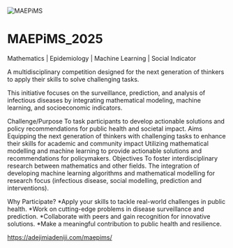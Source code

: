 ![MAEPiMS](https://github.com/user-attachments/assets/6de98252-e578-477d-8611-f1cdd3e38ae9)
# MAEPiMS_2025

Mathematics | Epidemiology | Machine Learning | Social Indicator

A multidisciplinary competition designed for the next generation of thinkers to apply their skills to solve challenging tasks. 

This initiative focuses on the surveillance, prediction, and analysis of infectious diseases by integrating mathematical modeling, machine learning, and socioeconomic indicators.

Challenge/Purpose
To task participants to develop actionable solutions and policy recommendations for public health and societal impact.
Aims
Equipping the next generation of thinkers with challenging tasks to enhance their skills for academic and community impact Utilizing mathematical modelling and machine learning to provide actionable solutions and recommendations for policymakers.
Objectives
To foster interdisciplinary research between mathematics and other fields.
The integration of developing machine learning algorithms and mathematical modelling for research focus (infectious disease, social modelling, prediction and interventions).


Why Participate?
*Apply your skills to tackle real-world challenges in public health.
*Work on cutting-edge problems in disease surveillance and prediction.
*Collaborate with peers and gain recognition for innovative solutions.
*Make a meaningful contribution to public health and resilience.

https://adejimiadeniji.com/maepims/
